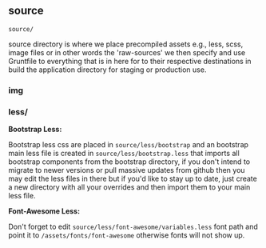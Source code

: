
source
------

`source/`

source directory is where we place precompiled assets e.g., less, scss, image
files or in other words the  'raw-sources' we then specify and use Gruntfile to
everything that is in here for to their respective destinations in build the
application directory for staging or production use.


### img


### less/

**Bootstrap Less:**

Bootstrap less css are placed in `source/less/bootstrap` and an bootstrap main
less file is created in `source/less/bootstrap.less` that imports all bootstrap
components from the bootstrap directory, if you don't intend to migrate to newer
versions or pull massive updates from github then you may edit the less files
in there but if you'd like to stay up to date, just create a new directory with
all your overrides and then import them to your main less file.

**Font-Awesome Less:**

Don't forget to edit `source/less/font-awesome/variables.less` font path and
point it to `/assets/fonts/font-awesome` otherwise fonts will not show up.